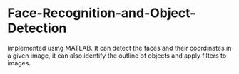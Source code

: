# Face-Recognition-and-Object-Detection
Implemented using MATLAB. It can detect the faces and their coordinates in a given image, it can also identify the outline of objects and apply filters to images.
